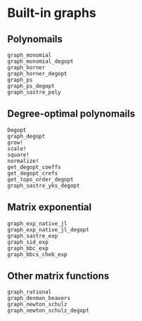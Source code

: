 
# Built-in graphs

## Polynomails
```@docs
graph_monomial
graph_monomial_degopt
graph_horner
graph_horner_degopt
graph_ps
graph_ps_degopt
graph_sastre_poly
```


## Degree-optimal polynomails
```@docs
Degopt
graph_degopt
grow!
scale!
square!
normalize!
get_degopt_coeffs
get_degopt_crefs
get_topo_order_degopt
graph_sastre_yks_degopt
```

## Matrix exponential
```@docs
graph_exp_native_jl
graph_exp_native_jl_degopt
graph_sastre_exp
graph_sid_exp
graph_bbc_exp
graph_bbcs_cheb_exp
```

## Other matrix functions
```@docs
graph_rational
graph_denman_beavers
graph_newton_schulz
graph_newton_schulz_degopt
```